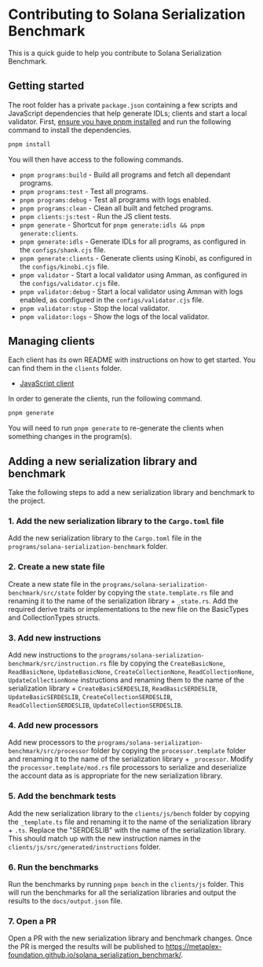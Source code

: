 # Contributing to Solana Serialization Benchmark

This is a quick guide to help you contribute to Solana Serialization Benchmark.

## Getting started

The root folder has a private `package.json` containing a few scripts and JavaScript dependencies that help generate IDLs; clients and start a local validator. First, [ensure you have pnpm installed](https://pnpm.io/installation) and run the following command to install the dependencies.

```sh
pnpm install
```

You will then have access to the following commands.

- `pnpm programs:build` - Build all programs and fetch all dependant programs.
- `pnpm programs:test` - Test all programs.
- `pnpm programs:debug` - Test all programs with logs enabled.
- `pnpm programs:clean` - Clean all built and fetched programs.
- `pnpm clients:js:test` - Run the JS client tests.
- `pnpm generate` - Shortcut for `pnpm generate:idls && pnpm generate:clients`.
- `pnpm generate:idls` - Generate IDLs for all programs, as configured in the `configs/shank.cjs` file.
- `pnpm generate:clients` - Generate clients using Kinobi, as configured in the `configs/kinobi.cjs` file.
- `pnpm validator` - Start a local validator using Amman, as configured in the `configs/validator.cjs` file.
- `pnpm validator:debug` - Start a local validator using Amman with logs enabled, as configured in the `configs/validator.cjs` file.
- `pnpm validator:stop` - Stop the local validator.
- `pnpm validator:logs` - Show the logs of the local validator.

## Managing clients

Each client has its own README with instructions on how to get started. You can find them in the `clients` folder.

- [JavaScript client](./clients/js/README.md)

In order to generate the clients, run the following command.

```sh
pnpm generate
```

You will need to run `pnpm generate` to re-generate the clients when something changes in the program(s).

## Adding a new serialization library and benchmark

Take the following steps to add a new serialization library and benchmark to the project.

### 1. Add the new serialization library to the `Cargo.toml` file

Add the new serialization library to the `Cargo.toml` file in the `programs/solana-serialization-benchmark` folder.

### 2. Create a new state file

Create a new state file in the `programs/solana-serialization-benchmark/src/state` folder by copying the `state.template.rs` file and renaming it to the name of the serialization library + `_state.rs`. Add the required derive traits or implementations to the new file on the BasicTypes and CollectionTypes structs.

### 3. Add new instructions

Add new instructions to the `programs/solana-serialization-benchmark/src/instruction.rs` file by copying the `CreateBasicNone`, `ReadBasicNone`, `UpdateBasicNone`, `CreateCollectionNone`, `ReadCollectionNone`, `UpdateCollectionNone` instructions and renaming them to the name of the serialization library + `CreateBasicSERDESLIB`, `ReadBasicSERDESLIB`, `UpdateBasicSERDESLIB`, `CreateCollectionSERDESLIB`, `ReadCollectionSERDESLIB`, `UpdateCollectionSERDESLIB`.

### 4. Add new processors

Add new processors to the `programs/solana-serialization-benchmark/src/processor` folder by copying the `processor.template` folder and renaming it to the name of the serialization library + `_processor`. Modify the `processor.template/mod.rs` file processors to serialize and deserialize the account data as is appropriate for the new serialization library.

### 5. Add the benchmark tests

Add the new serialization library to the `clients/js/bench` folder by copying the `_template.ts` file and renaming it to the name of the serialization library + `.ts`. Replace the "SERDESLIB" with the name of the serialization library. This should match up with the new instruction names in the `clients/js/src/generated/instructions` folder.

### 6. Run the benchmarks

Run the benchmarks by running `pnpm bench` in the `clients/js` folder. This will run the benchmarks for all the serialization libraries and output the results to the `docs/output.json` file.

### 7. Open a PR

Open a PR with the new serialization library and benchmark changes. Once the PR is merged the results will be published to https://metaplex-foundation.github.io/solana_serialization_benchmark/.

